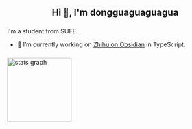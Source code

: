 <h2 align="center">Hi 👋, I'm dongguaguaguagua</h2>

###

<p align="left">I'm a student from SUFE.</p>

- 🔭 I’m currently working on [Zhihu on Obsidian](https://github.com/dongguaguaguagua/zhihu_obsidian) in TypeScript.

###

<div align="left">
  <img src="https://github-readme-stats.vercel.app/api?username=dongguaguaguagua&hide_title=false&hide_rank=false&show_icons=true&include_all_commits=true&count_private=true&disable_animations=false&theme=dracula&locale=en&hide_border=false&order=1" height="150" alt="stats graph"  />
<!--   <img src="https://github-readme-stats.vercel.app/api/top-langs?username=dongguaguaguagua&locale=en&hide_title=false&layout=compact&card_width=320&langs_count=5&theme=dracula&hide_border=false&order=2" height="150" alt="languages graph"  /> -->
<!--   <img src="https://streak-stats.demolab.com?user=dongguaguaguagua&locale=en&mode=daily&theme=dracula&hide_border=false&border_radius=5&order=3" height="150" alt="streak graph"  /> -->
</div>

###
<!--   
<div align="left">
  <img src="https://cdn.jsdelivr.net/gh/devicons/devicon/icons/python/python-original.svg" height="40" alt="python logo"  />
  <img width="12" />
  <img src="https://cdn.jsdelivr.net/gh/devicons/devicon/icons/dart/dart-original.svg" height="40" alt="dart logo"  />
  <img width="12" />
  <img src="https://cdn.jsdelivr.net/gh/devicons/devicon/icons/swift/swift-original.svg" height="40" alt="swift logo"  />
  <img width="12" />
  <img src="https://cdn.jsdelivr.net/gh/devicons/devicon/icons/linux/linux-original.svg" height="40" alt="linux logo"  />
  <img width="12" />
  <img src="https://cdn.jsdelivr.net/gh/devicons/devicon/icons/blender/blender-original.svg" height="40" alt="blender logo"  />
  <img width="12" />
  <img src="https://cdn.jsdelivr.net/gh/devicons/devicon/icons/flutter/flutter-original.svg" height="40" alt="flutter logo"  />
  <img width="12" />
  <img src="https://cdn.jsdelivr.net/gh/devicons/devicon/icons/vim/vim-original.svg" height="40" alt="vim logo"  />
</div>
/> -->
###
